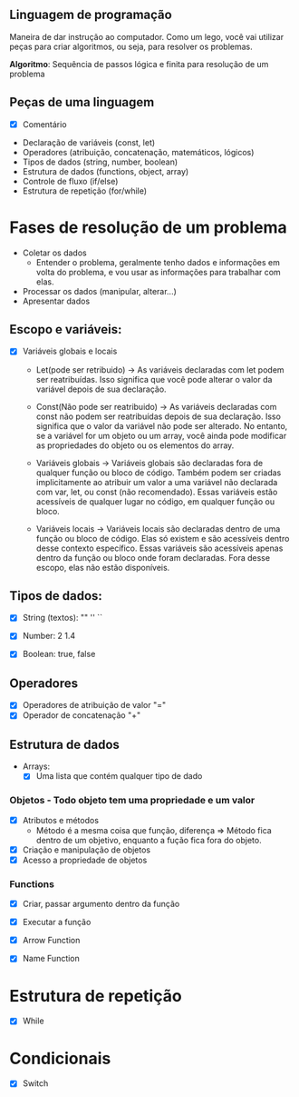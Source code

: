 ## Linguagem de programação
Maneira de dar instrução ao computador.
Como um lego, você vai utilizar peças para criar algoritmos, ou seja, para resolver os problemas.

**Algoritmo**: Sequência de passos lógica e finita para resolução de um problema

## Peças de uma linguagem
- [x] Comentário
- Declaração de variáveis (const, let)
- Operadores (atribuição, concatenação, matemáticos, lógicos)
- Tipos de dados (string, number, boolean)
- Estrutura de dados (functions, object, array)
- Controle de fluxo (if/else)
- Estrutura de repetição (for/while)

# Fases de resolução de um problema
- Coletar os dados
    - Entender o problema, geralmente tenho dados e informações em volta do problema, e vou usar as informações para trabalhar com elas.
- Processar os dados (manipular, alterar...)
- Apresentar dados   

## Escopo e variáveis:
- [x] Variáveis globais e locais
    - Let(pode ser retribuido) -> As variáveis declaradas com let podem ser reatribuídas. Isso significa que você pode alterar o valor da variável depois de sua declaração.

    - Const(Não pode ser reatribuido) -> As variáveis declaradas com const não podem ser reatribuídas depois de sua declaração. Isso significa que o valor da variável não pode ser alterado. No entanto, se a variável for um objeto ou um array, você ainda pode modificar as propriedades do objeto ou os elementos do array.

    - Variáveis globais -> Variáveis globais são declaradas fora de qualquer função ou bloco de código. Também podem ser criadas implicitamente ao atribuir um valor a uma variável não declarada com var, let, ou const (não recomendado). Essas variáveis estão acessíveis de qualquer lugar no código, em qualquer função ou bloco.

    - Variáveis locais -> Variáveis locais são declaradas dentro de uma função ou bloco de código. Elas só existem e são acessíveis dentro desse contexto específico. Essas variáveis são acessíveis apenas dentro da função ou bloco onde foram declaradas. Fora desse escopo, elas não estão disponíveis.


    
## Tipos de dados:
- [x] String (textos): "" '' ``
- [x] Number: 2 1.4 
- [x] Boolean: true, false


## Operadores
- [x] Operadores de atribuição de valor "="
- [x] Operador de concatenação "+"

## Estrutura de dados
- Arrays:
    - [x] Uma lista que contém qualquer tipo de dado

### Objetos - Todo objeto tem uma propriedade e um valor
- [x] Atributos e métodos
    - Método é a mesma coisa que função, diferença => Método fica dentro de um objetivo, enquanto a fução fica fora do objeto.
- [x] Criação e manipulação de objetos
- [x] Acesso a propriedade de objetos

### Functions
- [x] Criar, passar argumento dentro da função
- [x] Executar a função
- [x] Arrow Function
- [x] Name Function


# Estrutura de repetição
- [x] While

# Condicionais
- [x] Switch